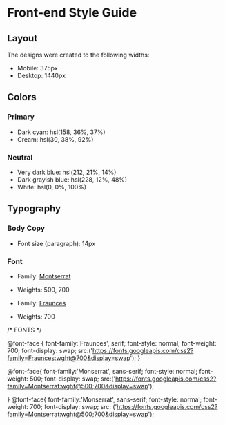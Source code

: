 # Front-end Style Guide

## Layout

The designs were created to the following widths:

- Mobile: 375px
- Desktop: 1440px

## Colors

### Primary

- Dark cyan: hsl(158, 36%, 37%)
- Cream: hsl(30, 38%, 92%)

### Neutral

- Very dark blue: hsl(212, 21%, 14%)
- Dark grayish blue: hsl(228, 12%, 48%)
- White: hsl(0, 0%, 100%)

## Typography

### Body Copy

- Font size (paragraph): 14px

### Font

- Family: [Montserrat](https://fonts.google.com/specimen/Montserrat)
- Weights: 500, 700

- Family: [Fraunces](https://fonts.google.com/specimen/Fraunces)
- Weights: 700

/* FONTS                           */

@font-face {
  font-family:'Fraunces', serif;
  font-style: normal;
  font-weight: 700;
  font-display: swap;
  src:('https://fonts.googleapis.com/css2?family=Fraunces:wght@700&display=swap');
}

@font-face{
  font-family:'Monserrat', sans-serif;
  font-style: normal;
  font-weight: 500;
  font-display: swap;
  src:('https://fonts.googleapis.com/css2?family=Montserrat:wght@500;700&display=swap');

}
@font-face{
    font-family:'Monserrat', sans-serif;
    font-style: normal;
    font-weight: 700;
    font-display: swap;
    src: ('https://fonts.googleapis.com/css2?family=Montserrat:wght@500;700&display=swap');
